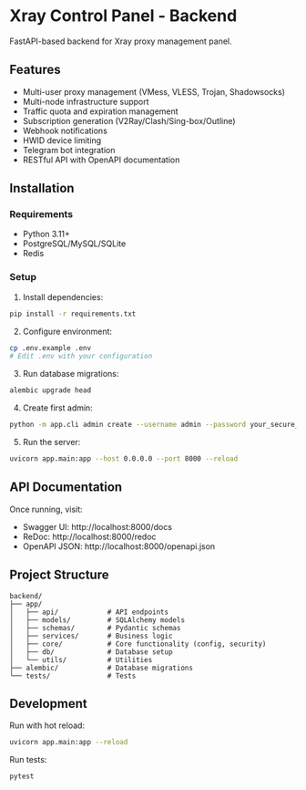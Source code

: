 # Xray Control Panel - Backend

FastAPI-based backend for Xray proxy management panel.

## Features

- Multi-user proxy management (VMess, VLESS, Trojan, Shadowsocks)
- Multi-node infrastructure support
- Traffic quota and expiration management
- Subscription generation (V2Ray/Clash/Sing-box/Outline)
- Webhook notifications
- HWID device limiting
- Telegram bot integration
- RESTful API with OpenAPI documentation

## Installation

### Requirements

- Python 3.11+
- PostgreSQL/MySQL/SQLite
- Redis

### Setup

1. Install dependencies:
```bash
pip install -r requirements.txt
```

2. Configure environment:
```bash
cp .env.example .env
# Edit .env with your configuration
```

3. Run database migrations:
```bash
alembic upgrade head
```

4. Create first admin:
```bash
python -m app.cli admin create --username admin --password your_secure_password --sudo
```

5. Run the server:
```bash
uvicorn app.main:app --host 0.0.0.0 --port 8000 --reload
```

## API Documentation

Once running, visit:
- Swagger UI: http://localhost:8000/docs
- ReDoc: http://localhost:8000/redoc
- OpenAPI JSON: http://localhost:8000/openapi.json

## Project Structure

```
backend/
├── app/
│   ├── api/            # API endpoints
│   ├── models/         # SQLAlchemy models
│   ├── schemas/        # Pydantic schemas
│   ├── services/       # Business logic
│   ├── core/           # Core functionality (config, security)
│   ├── db/             # Database setup
│   └── utils/          # Utilities
├── alembic/            # Database migrations
└── tests/              # Tests
```

## Development

Run with hot reload:
```bash
uvicorn app.main:app --reload
```

Run tests:
```bash
pytest
```
